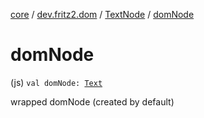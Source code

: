 [core](../../index.md) / [dev.fritz2.dom](../index.md) / [TextNode](index.md) / [domNode](./dom-node.md)

# domNode

(js) `val domNode: `[`Text`](https://kotlinlang.org/api/latest/jvm/stdlib/org.w3c.dom/-text/index.html)

wrapped domNode (created by default)

